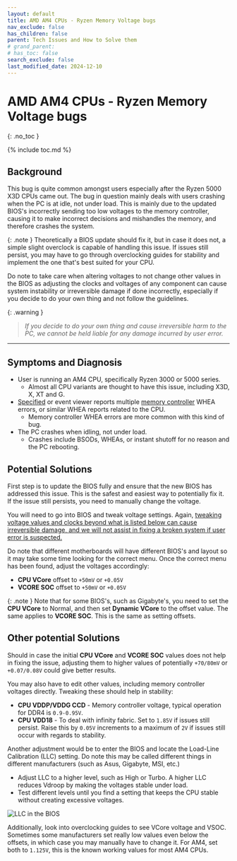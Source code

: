 ```yaml
---
layout: default
title: AMD AM4 CPUs - Ryzen Memory Voltage bugs
nav_exclude: false
has_children: false
parent: Tech Issues and How to Solve them
# grand_parent: 
# has_toc: false
search_exclude: false
last_modified_date: 2024-12-10
---
```

# AMD AM4 CPUs - Ryzen Memory Voltage bugs
{: .no_toc }

{% include toc.md %}

## Background
This bug is quite common amongst users especially after the Ryzen 5000 X3D CPUs came out. The bug in question mainly deals with users crashing when the PC is at idle, not under load. This is mainly due to the updated BIOS's incorrectly sending too low voltages to the memory controller, causing it to make incorrect decisions and mishandles the memory, and therefore crashes the system.

{: .note }
Theoretically a BIOS update should fix it, but in case it does not, a simple slight overclock is capable of handling this issue. If issues still persist, you may have to go through overclocking guides for stability and implement the one that's best suited for your CPU.

Do note to take care when altering voltages to not change other values in the BIOS as adjusting the clocks and voltages of any component can cause system instability or irreversible damage if done incorrectly, especially if you decide to do your own thing and not follow the guidelines.

{: .warning }
> *If you decide to do your own thing and cause irreversible harm to the PC, we cannot be held liable for any damage incurred by user error.*

---
## Symptoms and Diagnosis
- User is running an AM4 CPU, specifically Ryzen 3000 or 5000 series.
	- Almost all CPU variants are thought to have this issue, including X3D, X, XT and G. 
- [Specified](https://spec-ify.com/) or event viewer reports multiple <u>memory controller</u> WHEA errors, or similar WHEA reports related to the CPU.
	- Memory controller WHEA errors are more common with this kind of bug.
- The PC crashes when idling, not under load.
	- Crashes include BSODs, WHEAs, or instant shutoff for no reason and the PC rebooting.

## Potential Solutions
First step is to update the BIOS fully and ensure that the new BIOS has addressed this issue. This is the safest and easiest way to potentially fix it. If the issue still persists, you need to manually change the voltage.

You will need to go into BIOS and tweak voltage settings. Again, <u>tweaking voltage values and clocks beyond what is listed below can cause irreversible damage, and we will not assist in fixing a broken system if user error is suspected.</u>

Do note that different motherboards will have different BIOS's and layout so it may take some time looking for the correct menu. Once the correct menu has been found, adjust the voltages accordingly:
- **CPU VCore** offset to `+50mV` or `+0.05V`
- **VCORE SOC** offset to `+50mV` or `+0.05V`

{: .note }
Note that for some BIOS's, such as Gigabyte's, you need to set the **CPU VCore** to Normal, and then set **Dynamic VCore** to the offset value. The same applies to **VCORE SOC**. This is the same as setting offsets.

## Other potential Solutions
Should in case the initial **CPU VCore** and **VCORE SOC** values does not help in fixing the issue, adjusting them to higher values of potentially `+70/80mV` or `+0.07/0.08V` could give better results.

You may also have to edit other values, including memory controller voltages directly. Tweaking these should help in stability:
- **CPU VDDP/VDDG CCD** - Memory controller voltage, typical operation for DDR4 is `0.9-0.95V`.
- **CPU VDD18** - To deal with infinity fabric. Set to `1.85V` if issues still persist. Raise this by `0.05V` increments to a maximum of `2V` if issues still occur with regards to stability.

Another adjustment would be to enter the BIOS and locate the Load-Line Calibration (LLC) setting. Do note this may be called different things in different manufacturers (such as Asus, Gigabyte, MSI, etc.)
- Adjust LLC to a higher level, such as High or Turbo. A higher LLC reduces Vdroop by making the voltages stable under load.
- Test different levels until you find a setting that keeps the CPU stable without creating excessive voltages.

![LLC in the BIOS](/RTS-Extra-Docs/assets/img/Ryzen-AM4-bug/LLC-in-bios.png)

Additionally, look into overclocking guides to see VCore voltage and VSOC. Sometimes some manufacturers set really low values even below the offsets, in which case you may manually have to change it. For AM4, set both to `1.125V`, this is the known working values for most AM4 CPUs.